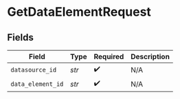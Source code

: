 # GetDataElementRequest


## Fields

| Field              | Type               | Required           | Description        |
| ------------------ | ------------------ | ------------------ | ------------------ |
| `datasource_id`    | *str*              | :heavy_check_mark: | N/A                |
| `data_element_id`  | *str*              | :heavy_check_mark: | N/A                |